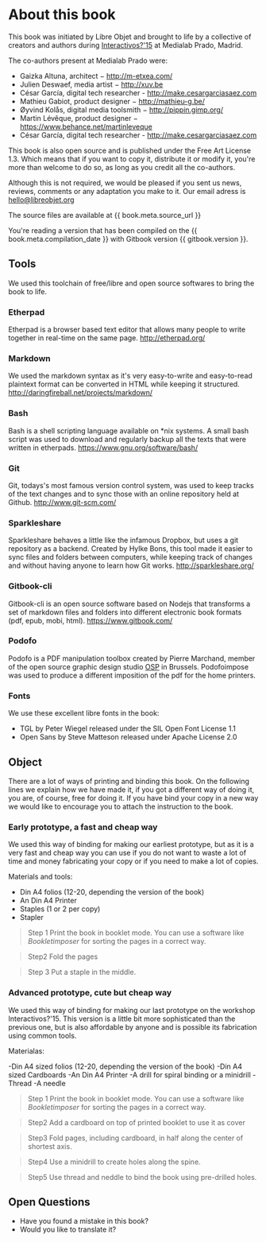 About this book
===========

This book was initiated by Libre Objet and brought to life by a collective of creators and authors during [Interactivos?'15](http://comunidad.medialab-prado.es/en/groups/open-guide-open-objects) at Medialab Prado, Madrid.

The co-authors present at Medialab Prado were:

- Gaizka Altuna, architect − http://m-etxea.com/
- Julien Deswaef, media artist − http://xuv.be
- César García, digital tech researcher - http://make.cesargarciasaez.com
- Mathieu Gabiot, product designer − http://mathieu-g.be/
- Øyvind Kolås, digital media toolsmith − http://pippin.gimp.org/
- Martin Lévêque, product designer − https://www.behance.net/martinleveque
- César García, digital tech researcher - http://make.cesargarciasaez.com

This book is also open source and is published under the Free Art License 1.3. Which means that if you want to copy it, distribute it or modify it, you're more than welcome to do so, as long as you credit all the co-authors.

Although this is not required, we would be pleased if you sent us news, reviews, comments or any adaptation you make to it. Our email adress is hello@libreobjet.org

The source files are available at {{ book.meta.source_url }}

You're reading a version that has been compiled on the {{ book.meta.compilation_date }} with Gitbook version {{ gitbook.version }}.

Tools
-------

We used this toolchain of free/libre and open source softwares to bring the book to life.

### Etherpad
Etherpad is a browser based text editor that allows many people to write together in real-time on the same page. http://etherpad.org/

### Markdown
We used the markdown syntax as it's very easy-to-write and easy-to-read plaintext format can be converted in HTML while keeping it structured. http://daringfireball.net/projects/markdown/

### Bash
Bash is a shell scripting language available on *nix systems. A small bash script was used to download and regularly backup all the texts that were written in etherpads. https://www.gnu.org/software/bash/

### Git
Git, todays's most famous version control system, was used to keep tracks of the text changes and to sync those with an online repository held at Github. http://www.git-scm.com/

### Sparkleshare
Sparkleshare behaves a little like the infamous Dropbox, but uses a git repository as a backend. Created by Hylke Bons, this tool made it easier to sync files and folders between computers, while keeping track of changes and without having anyone to learn how Git works. http://sparkleshare.org/  

### Gitbook-cli
Gitbook-cli is an open source software based on Nodejs that transforms a set of markdown files and folders into different electronic book formats (pdf, epub, mobi, html). https://www.gitbook.com/

### Podofo
Podofo is a PDF manipulation toolbox created by Pierre Marchand, member of the open source graphic design studio [OSP](http://osp.kitchen) in Brussels. Podofoimpose was used to produce a different imposition of the pdf for the home printers.

### Fonts
We use these excellent libre fonts in the book:
 - TGL by Peter Wiegel released under the SIL Open Font License 1.1
 - Open Sans by Steve Matteson released under Apache License  2.0

Object
---------

There are a lot of ways of printing and binding this book. On the following lines we explain how we have made it, if you got a different way of doing it, you are, of course, free for doing it. If you have bind your copy in a new way we would like to encourage you to attach  the instruction to the book.

### Early prototype, a fast and cheap way

We used this way of binding for making our earliest prototype, but as it is a very fast and cheap way you can use if you do not want to waste a lot of time and money fabricating your copy or if you need to make a lot of copies.

Materials and tools:
- Din A4 folios (12-20, depending the version of the book)
- An Din A4 Printer 
- Staples (1 or 2 per copy)
- Stapler

>Step 1
>Print the book in booklet mode. You can use a software like *Bookletimposer* for sorting the pages in a correct way.

>Step2
>Fold the pages 

>Step 3
>Put a staple in the middle.

### Advanced prototype, cute but cheap way

We used this way of binding for making our last prototype on the workshop Interactivos?'15. This version is a little bit more sophisticated than the previous one, but is also affordable by anyone and is possible its fabrication using common tools.

Materialas:

-Din A4 sized folios (12-20, depending the version of the book)
-Din A4 sized Cardboards
-An Din A4 Printer 
-A drill for spiral binding or a minidrill
-Thread 
-A needle

>Step 1
>Print the book in booklet mode. You can use a software like *Bookletimposer* for sorting the pages in a correct way.

>Step2
>Add a cardboard on top of printed booklet to use it as cover

>Step3
>Fold pages, including cardboard, in half along the center of shortest axis.
 
>Step4
>Use a minidrill to create holes along the spine.

>Step5
Use thread and neddle to bind the book using pre-drilled holes.

Open Questions
-----------------------
- Have you found a mistake in this book? 
- Would you like to translate it?

